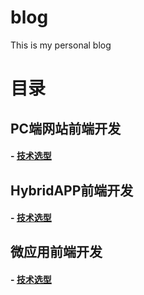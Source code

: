 # blog
This is my personal blog
# 目录
## PC端网站前端开发
#### - [技术选型](https://github.com/yaowq/blog/issues/1)
## HybridAPP前端开发
#### - [技术选型](https://github.com/yaowq/blog/issues/2)
## 微应用前端开发
#### - [技术选型](https://github.com/yaowq/blog/issues/3)
